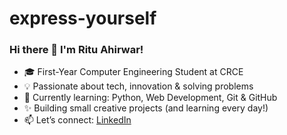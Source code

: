 # express-yourself
### Hi there 👋 I'm Ritu Ahirwar!

- 🎓 First-Year Computer Engineering Student at CRCE
- 💡 Passionate about tech, innovation & solving problems
- 🌱 Currently learning: Python, Web Development, Git & GitHub
- ✨ Building small creative projects (and learning every day!)
- 📫 Let’s connect: [LinkedIn](https://www.linkedin.com/in/ritu-ahirwar05/)
